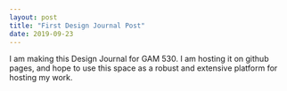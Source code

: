 ```yaml
---
layout: post
title: "First Design Journal Post"
date: 2019-09-23
---
```

I am making this Design Journal for GAM 530. I am hosting it on github pages, and hope to use this space as a robust and extensive platform for hosting my work.
